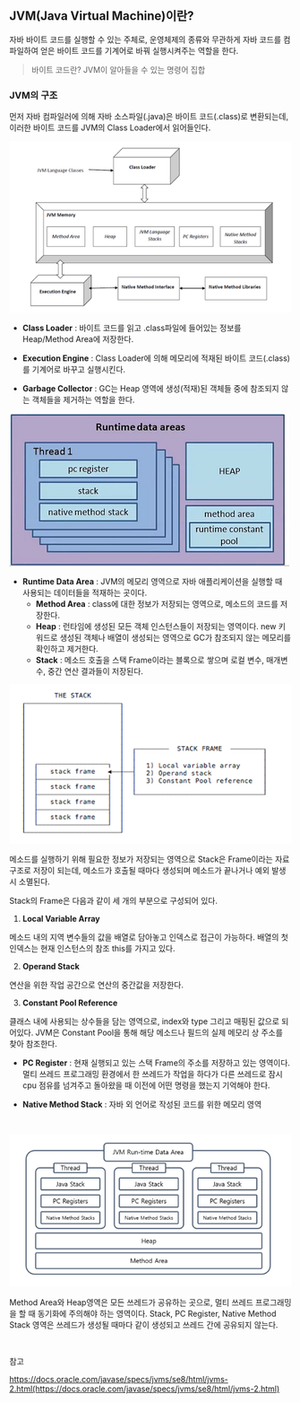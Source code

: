 ## JVM(Java Virtual Machine)이란?

자바 바이트 코드를 실행할 수 있는 주체로, 운영체제의 종류와 무관하게 자바 코드를 컴파일하여 얻은 바이트 코드를 기계어로 바꿔 실행시켜주는 역할을 한다.

> 바이트 코드란? JVM이 알아들을 수 있는 명령어 집합

### JVM의 구조

먼저 자바 컴파일러에 의해 자바 소스파일(.java)은 바이트 코드(.class)로 변환되는데, 이러한 바이트 코드를 JVM의 Class Loader에서 읽어들인다.

![img](https://github.com/dilmah0203/TIL/blob/main/Image/JVM.png)

- **Class Loader** : 바이트 코드를 읽고 .class파일에 들어있는 정보를 Heap/Method Area에 저장한다.

- **Execution Engine** : Class Loader에 의해 메모리에 적재된 바이트 코드(.class)를 기계어로 바꾸고 실행시킨다.

- **Garbage Collector** : GC는 Heap 영역에 생성(적재)된 객체들 중에 참조되지 않는 객체들을 제거하는 역할을 한다.

![img2](https://github.com/dilmah0203/TIL/blob/main/Image/Runtime%20Data%20Area.png)

- **Runtime Data Area** : JVM의 메모리 영역으로 자바 애플리케이션을 실행할 때 사용되는 데이터들을 적재하는 곳이다.
  - **Method Area** : class에 대한 정보가 저장되는 영역으로, 메소드의 코드를 저장한다.
   - **Heap** : 런타임에 생성된 모든 객체 인스턴스들이 저장되는 영역이다. new 키워드로 생성된 객체나 배열이 생성되는 영역으로 GC가 참조되지 않는 메모리를 확인하고 제거한다.
   - **Stack** : 메소드 호출을 스택 Frame이라는 블록으로 쌓으며 로컬 변수, 매개변수, 중간 연산 결과들이 저장된다.

![img3](https://github.com/dilmah0203/TIL/blob/main/Image/Stack%20Frame.png)

메소드를 실행하기 위해 필요한 정보가 저장되는 영역으로 Stack은 Frame이라는 자료구조로 저장이 되는데, 메소드가 호출될 때마다 생성되며 메소드가 끝나거나 예외 발생 시 소멸된다.

Stack의 Frame은 다음과 같이 세 개의 부분으로 구성되어 있다.

   1. **Local Variable Array**

메소드 내의 지역 변수들의 값을 배열로 담아놓고 인덱스로 접근이 가능하다. 배열의 첫 인덱스는 현재 인스턴스의 참조 this를 가지고 있다.
 
   2. **Operand Stack**

   연산을 위한 작업 공간으로 연산의 중간값을 저장한다.

   3. **Constant Pool Reference**

   클래스 내에 사용되는 상수들을 담는 영역으로, index와 type 그리고 매핑된 값으로 되어있다. JVM은 Constant Pool을 통해 해당 메소드나 필드의 실제 메모리 상 주소를 찾아 참조한다.

- **PC Register** : 현재 실행되고 있는 스택 Frame의 주소를 저장하고 있는 영역이다. 멀티 쓰레드 프로그래밍 환경에서 한 쓰레드가 작업을 하다가 다른 쓰레드로 잠시 cpu 점유를 넘겨주고 돌아왔을 때 이전에 어떤 명령을 했는지 기억해야 한다. 

- **Native Method Stack** : 자바 외 언어로 작성된 코드를 위한 메모리 영역

<br>

![img4](https://github.com/dilmah0203/TIL/blob/main/Image/Run-time%20Data%20Area1.png)

Method Area와 Heap영역은 모든 쓰레드가 공유하는 곳으로, 멀티 쓰레드 프로그래밍을 할 때 동기화에 주의해야 하는 영역이다.
Stack, PC Register, Native Method Stack 영역은 쓰레드가 생성될 때마다 같이 생성되고 쓰레드 간에 공유되지 않는다.

<br>

참고

https://docs.oracle.com/javase/specs/jvms/se8/html/jvms-2.html(https://docs.oracle.com/javase/specs/jvms/se8/html/jvms-2.html)



